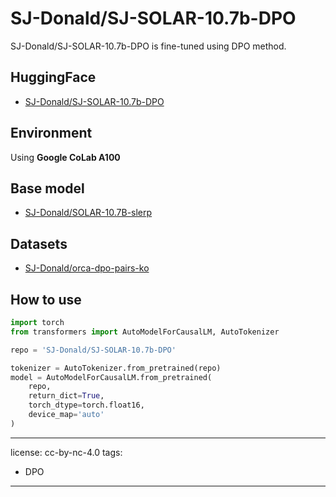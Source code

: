 # SJ-Donald/SJ-SOLAR-10.7b-DPO

SJ-Donald/SJ-SOLAR-10.7b-DPO is fine-tuned using DPO method.

## HuggingFace

* [SJ-Donald/SJ-SOLAR-10.7b-DPO](https://huggingface.co/SJ-Donald/SJ-SOLAR-10.7b-DPO)

## Environment

Using **Google CoLab A100**

## Base model

* [SJ-Donald/SOLAR-10.7B-slerp](https://huggingface.co/SJ-Donald/SOLAR-10.7B-slerp)

## Datasets

* [SJ-Donald/orca-dpo-pairs-ko](https://huggingface.co/datasets/SJ-Donald/orca-dpo-pairs-ko)

## How to use

```Python
import torch
from transformers import AutoModelForCausalLM, AutoTokenizer

repo = 'SJ-Donald/SJ-SOLAR-10.7b-DPO'

tokenizer = AutoTokenizer.from_pretrained(repo)
model = AutoModelForCausalLM.from_pretrained(
    repo,
    return_dict=True,
    torch_dtype=torch.float16,
    device_map='auto'
)
```

---
license: cc-by-nc-4.0
tags:
- DPO
---
